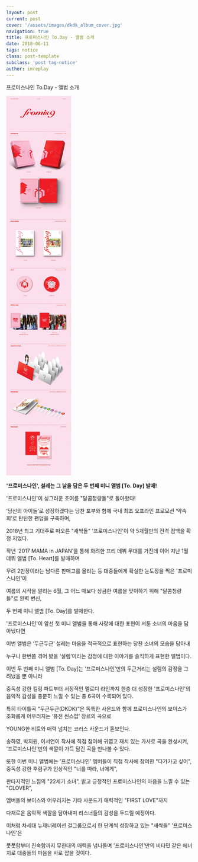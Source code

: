```yaml
---
layout: post
current: post
cover: '/assets/images/dkdk_album_cover.jpg'
navigation: true
title: 프로미스나인 To.Day - 앨범 소개
date: 2018-06-11
tags: notice
class: post-template
subclass: 'post tag-notice'
author: imreplay
---
```



프로미스나인 To.Day - 앨범 소개

![album](/assets/images/dkdk_album.jpg)



**'프로미스나인', 설레는 그 날을 담은 두 번째 미니 앨범 [To. Day] 발매!**

'프로미스나인'이 싱그러운 초여름 "달콤청량돌"로 돌아왔다!

‘당신의 아이돌’로 성장하겠다는 당찬 포부와 함께 국내 최초 오프라인 프로모션 ‘약속회’로 탄탄한 팬덤을 구축하며, 

2018년 최고 기대주로 떠오른 "새싹돌" '프로미스나인'이 약 5개월만의 전격 컴백을 확정 지었다.

작년 ‘2017 MAMA in JAPAN’을 통해 화려한 프리 데뷔 무대를 가진데 이어 지난 1월 데뷔 앨범 [To. Heart]를 발매하며

무려 2만장이라는 남다른 판매고를 올리는 등 대중들에게 확실한 눈도장을 찍은 '프로미스나인'이

여름의 시작을 알리는 6월, 그 어느 때보다 상큼한 여름을 맞이하기 위해 "달콤청량돌"로 완벽 변신,

두 번째 미니 앨범 [To. Day]를 발매한다.

'프로미스나인'이 앞선 첫 미니 앨범을 통해 사랑에 대한 표현이 서툰 소녀의 마음을 담아냈다면

이번 앨범은 ‘두근두근’ 설레는 마음을 적극적으로 표현하는 당찬 소녀의 모습을 담아내

누구나 한번쯤 겪어 봤을 ‘설렘’이라는 감정에 대한 이야기를 솔직하게 표현한 앨범이다.

이번 두 번째 미니 앨범 [To. Day]는 ‘프로미스나인’만의 두근거리는 설렘의 감정을 그려냈을 뿐 아니라

중독성 강한 킬링 파트부터 서정적인 멜로디 라인까지 한층 더 성장한 '프로미스나인'의 음악적 감성을 충분히 느낄 수 있는 총 6곡이 수록되어 있다.

특히 타이틀곡 "두근두근(DKDK)"은 독특한 사운드와 함께 프로미스나인의 보이스가 조화롭게 어우러지는 ‘퓨전 씬스팝’ 장르의 곡으로

YOUNG한 비트와 매력 넘치는 코러스 사운드가 돋보인다.

송하영, 박지원, 이서연이 작사에 직접 참여해 귀엽고 재치 있는 가사로 곡을 완성시켜, '프로미스나인'만의 색깔이 가득 담긴 곡을 만나볼 수 있다.

또한 이번 미니 앨범에는 '프로미스나인' 멤버들이 직접 작사에 참여한 "다가가고 싶어", 중독성 강한 후렴구가 인상적인 "너를 따라, 너에게",

판타지적인 느낌의 "22세기 소녀", 밝고 긍정적인 프로미스나인의 마음을 느낄 수 있는 "CLOVER",

멤버들의 보이스와 어우러지는 기타 사운드가 매력적인 "FIRST LOVE"까지

다채로운 음악적 색깔을 담아내며 리스너들의 감성을 두드릴 예정이다.

이처럼 차세대 뉴제너레이션 걸그룹으로서 한 단계씩 성장하고 있는 "새싹돌" '프로미스나인'은

풋풋함부터 친숙함까지 무한대의 매력을 넘나들며 '프로미스나인'만의 비타민 같은 에너지로 대중들의 마음을 사로 잡을 것이다.

